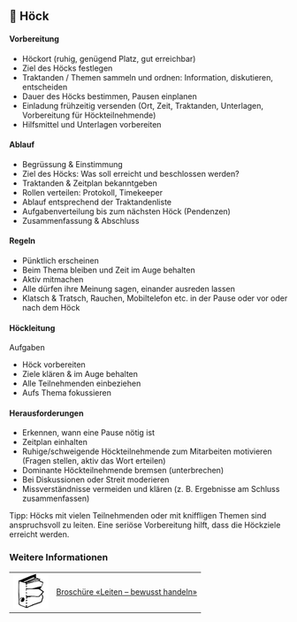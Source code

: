 🧠 Höck
----

#### Vorbereitung

*   Höckort (ruhig, genügend Platz, gut erreichbar)
*   Ziel des Höcks festlegen
*   Traktanden / Themen sammeln und ordnen: Information, diskutieren, entscheiden
*   Dauer des Höcks bestimmen, Pausen einplanen
*   Einladung frühzeitig versenden (Ort, Zeit, Traktanden, Unterlagen, Vorbereitung für Höckteilnehmende)
*   Hilfsmittel und Unterlagen vorbereiten

#### Ablauf

*   Begrüssung & Einstimmung
*   Ziel des Höcks: Was soll erreicht und beschlossen werden?
*   Traktanden & Zeitplan bekanntgeben
*   Rollen verteilen: Protokoll, Timekeeper
*   Ablauf entsprechend der Traktandenliste
*   Aufgabenverteilung bis zum nächsten Höck (Pendenzen)
*   Zusammenfassung & Abschluss

#### Regeln

*   Pünktlich erscheinen
*   Beim Thema bleiben und Zeit im Auge behalten
*   Aktiv mitmachen
*   Alle dürfen ihre Meinung sagen, einander ausreden lassen
*   Klatsch & Tratsch, Rauchen, Mobiltelefon etc. in der Pause oder vor oder nach dem Höck

#### Höckleitung

Aufgaben

*   Höck vorbereiten
*   Ziele klären & im Auge behalten
*   Alle Teilnehmenden einbeziehen
*   Aufs Thema fokussieren

#### Herausforderungen

*   Erkennen, wann eine Pause nötig ist
*   Zeitplan einhalten
*   Ruhige/schweigende Höckteilnehmende zum Mitarbeiten motivieren (Fragen stellen, aktiv das Wort erteilen)
*   Dominante Höckteilnehmende bremsen (unterbrechen)
*   Bei Diskussionen oder Streit moderieren
*   Missverständnisse vermeiden und klären (z. B. Ergebnisse am Schluss zusammenfassen)

Tipp: Höcks mit vielen Teilnehmenden oder mit kniffligen Themen sind anspruchsvoll zu leiten. Eine seriöse Vorbereitung hilft, dass die Höckziele erreicht werden.

### Weitere Informationen
| | |
|---|---|
| [![](images/piktos/4_Leiten.png)][1] | [Broschüre «Leiten – bewusst handeln»][1] |

[1]: https://www.scout.ch/de/verband/downloads/ausbildung/cudesch/leiten